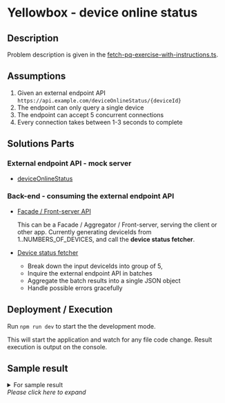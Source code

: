 # Yellowbox - device online status

## Description

Problem description is given in the [fetch-pq-exercise-with-instructions.ts](src/fetch-pq-exercise-with-instructions.ts).

## Assumptions

1. Given an external endpoint API `https://api.example.com/deviceOnlineStatus/{deviceId}`
2. The endpoint can only query a single device
3. The endpoint can accept 5 concurrent connections
4. Every connection takes between 1-3 seconds to complete

## Solutions Parts

### External endpoint API - mock server

- [deviceOnlineStatus](src/mocks/handlers/deviceOnlineStatus.ts)

### Back-end - consuming the external endpoint API

- [Facade / Front-server API](src/index.ts)

  This can be a Facade / Aggregator / Front-server, serving the client or other app.
  Currently generating deviceIds from 1..NUMBERS_OF_DEVICES, and call the __device status fetcher__.

- [Device status fetcher](src/fetch-pq.ts)
  - Break down the input deviceIds into group of 5,
  - Inquire the external endpoint API in batches
  - Aggregate the batch results into a single JSON object
  - Handle possible errors gracefully

## Deployment / Execution

Run `npm run dev` to start the the development mode.

This will start the application and watch for any file code change.
Result execution is output on the console.

## Sample result

<details>
  <summary>
    For sample result
    <br/><i>Please click here to expand</i>
  </summary>


```bash
➜  interview_yellowbox > npm run dev

> devices-status@1.0.0 dev
> nodemon

[nodemon] 3.1.4
[nodemon] to restart at any time, enter `rs`
[nodemon] watching path(s): src/**/*
[nodemon] watching extensions: ts,json
[nodemon] starting `node --inspect -r ts-node/register src/index.ts`
Debugger listening on ws://127.0.0.1:9229/204ed2fc-7bef-4abe-857a-a1737c6c0727
For help, see: https://nodejs.org/en/docs/inspector
---------- Outgoing: GET https://api.example.com/deviceOnlineStatus/1
---------- Outgoing: GET https://api.example.com/deviceOnlineStatus/2
---------- Outgoing: GET https://api.example.com/deviceOnlineStatus/3
---------- Outgoing: GET https://api.example.com/deviceOnlineStatus/4
---------- Outgoing: GET https://api.example.com/deviceOnlineStatus/5
---------- Outgoing: GET https://api.example.com/deviceOnlineStatus/6
---------- Outgoing: GET https://api.example.com/deviceOnlineStatus/7
---------- Outgoing: GET https://api.example.com/deviceOnlineStatus/8
---------- Outgoing: GET https://api.example.com/deviceOnlineStatus/9
---------- Outgoing: GET https://api.example.com/deviceOnlineStatus/10
---------- Outgoing: GET https://api.example.com/deviceOnlineStatus/11
---------- Outgoing: GET https://api.example.com/deviceOnlineStatus/12
---------- Outgoing: GET https://api.example.com/deviceOnlineStatus/13
---------- Outgoing: GET https://api.example.com/deviceOnlineStatus/14
---------- Outgoing: GET https://api.example.com/deviceOnlineStatus/15
Devices status:  {
  "1": true,
  "2": true,
  "3": true,
  "4": true,
  "5": false,
  "6": true,
  "7": true,
  "8": true,
  "9": true,
  "10": false,
  "11": true,
  "12": true,
  "13": false,
  "14": true,
  "15": false
}
[nodemon] clean exit - waiting for changes before restart
```

</details>
